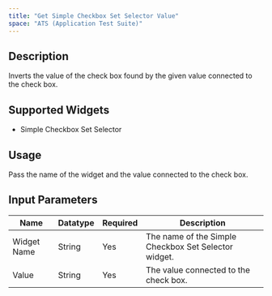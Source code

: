 ```yaml
---
title: "Get Simple Checkbox Set Selector Value"
space: "ATS (Application Test Suite)"
---
```

## Description

Inverts the value of the check box found by the given value connected to the check box.

## Supported Widgets

+ Simple Checkbox Set Selector

## Usage

Pass the name of the widget and the value connected to the check box.

## Input Parameters

Name | Datatype | Required | Description
---- | -------- | -------- | ---------------
Widget Name | String | Yes | The name of the Simple Checkbox Set Selector widget.
Value | String | Yes | The value connected to the check box.
